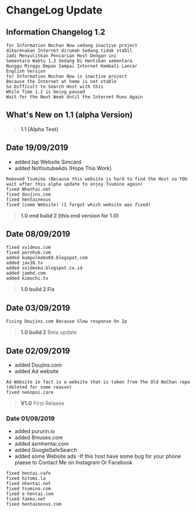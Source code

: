 # ChangeLog Update 


## Information Changelog 1.2
 ```
 for Information Nochan Now sedang inactive project 
 dikarenakan Internet dirumah Sedang tidak stabil 
 Jadi Menyulitkan Pencarian Host Dengan ini 
 Sementara Waktu 1.2 Sedang Di Hentikan sementara
 Nunggu Minggu Depan Sampai Internet Kembali Lancar
 English Version
for Information Nochan Now is inactive project  
Because the Internet at home is not stable
So Difficult to Search Host with this  
While Time 1.2 is being paused  
Wait for the Next Week Until the Internet Runs Again
 ```
## What's New on 1.1 (alpha Version) 

>**1.1 (Alpha Test)**
## Date 19/09/2019
- added Isp Website Simcard
- added NoYoutubeAds (Hope This Work)
```
Removed Tsumino (Because this website is hard to find the Host so YOU ​​wait after this alpha update to enjoy Tsumino again)
fixed Nhentai.net
fixed doujins.com
fixed hentainexus
fixed (some Website) (I forgot which website was fixed)
```


>**1.0 end bulid 2 (this end version for 1.0)**
## Date 08/09/2019
```
fixed xvideos.com
fixed pornhub.com
added kumpulkebo69.blogspot.com
added jav18.tv
added xvideoku.blogspot.co.id
added jamhd.com
added kimochi.tv
```

>**1.0 bulid 2 Fix**
## Date 03/09/2019
```
Fixing Doujins.com Because Slow response On Ip
```


>**1.0 bulid 2** Beta update 
## Date 02/09/2019
- added Doujins.com
- added Ad website
```
Ad Website in fact is a website that is taken from The Old NoChan repo (deleted for some reason)
fixed nekopoi.care
```


>**V1.0** First Relaese
### Date 01/09/2019
- added pururin.io
- added 8muses.com
- added asmhentai.com
- added GoogleSafeSearch
- added some Website ads
-If this host have some bug for your phone plaese to Contact Me on Instagram Or Facebook
```
fixed hentai.cafe
fixed hitomi.la
fixed nhentai.net
fixed tsumino.com
fixed e-hentai.com
fixed fakku.net
fixed hentainexus.com
```
